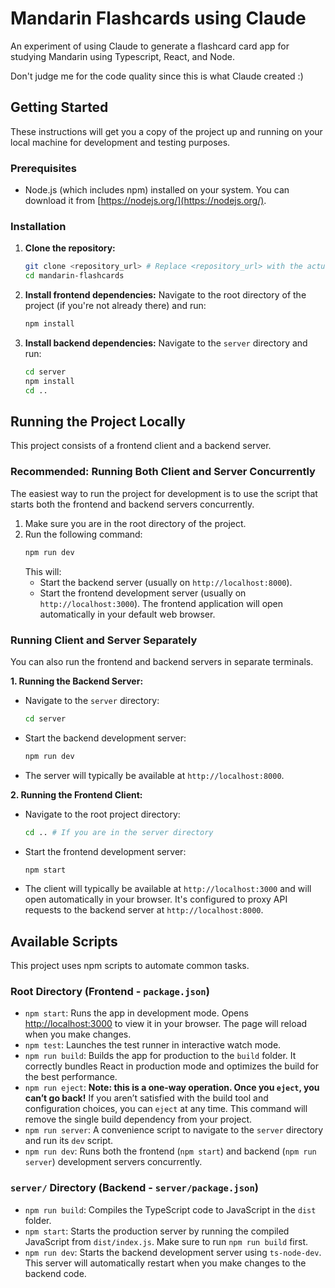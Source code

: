 # Mandarin Flashcards using Claude

An experiment of using Claude to generate a flashcard card app for studying Mandarin using Typescript, React, and Node. 

Don't judge me for the code quality since this is what Claude created :) 

## Getting Started

These instructions will get you a copy of the project up and running on your local machine for development and testing purposes.

### Prerequisites

*   Node.js (which includes npm) installed on your system. You can download it from [https://nodejs.org/](https://nodejs.org/).

### Installation

1.  **Clone the repository:**
    ```bash
    git clone <repository_url> # Replace <repository_url> with the actual URL of this repository
    cd mandarin-flashcards
    ```

2.  **Install frontend dependencies:**
    Navigate to the root directory of the project (if you're not already there) and run:
    ```bash
    npm install
    ```

3.  **Install backend dependencies:**
    Navigate to the `server` directory and run:
    ```bash
    cd server
    npm install
    cd ..
    ```

## Running the Project Locally

This project consists of a frontend client and a backend server.

### Recommended: Running Both Client and Server Concurrently

The easiest way to run the project for development is to use the script that starts both the frontend and backend servers concurrently.

1.  Make sure you are in the root directory of the project.
2.  Run the following command:
    ```bash
    npm run dev
    ```
    This will:
    *   Start the backend server (usually on `http://localhost:8000`).
    *   Start the frontend development server (usually on `http://localhost:3000`).
    The frontend application will open automatically in your default web browser.

### Running Client and Server Separately

You can also run the frontend and backend servers in separate terminals.

**1. Running the Backend Server:**

*   Navigate to the `server` directory:
    ```bash
    cd server
    ```
*   Start the backend development server:
    ```bash
    npm run dev
    ```
*   The server will typically be available at `http://localhost:8000`.

**2. Running the Frontend Client:**

*   Navigate to the root project directory:
    ```bash
    cd .. # If you are in the server directory
    ```
*   Start the frontend development server:
    ```bash
    npm start
    ```
*   The client will typically be available at `http://localhost:3000` and will open automatically in your browser. It's configured to proxy API requests to the backend server at `http://localhost:8000`.

## Available Scripts

This project uses npm scripts to automate common tasks.

### Root Directory (Frontend - `package.json`)

*   `npm start`: Runs the app in development mode. Opens [http://localhost:3000](http://localhost:3000) to view it in your browser. The page will reload when you make changes.
*   `npm test`: Launches the test runner in interactive watch mode.
*   `npm run build`: Builds the app for production to the `build` folder. It correctly bundles React in production mode and optimizes the build for the best performance.
*   `npm run eject`: **Note: this is a one-way operation. Once you `eject`, you can’t go back!** If you aren’t satisfied with the build tool and configuration choices, you can `eject` at any time. This command will remove the single build dependency from your project.
*   `npm run server`: A convenience script to navigate to the `server` directory and run its `dev` script.
*   `npm run dev`: Runs both the frontend (`npm start`) and backend (`npm run server`) development servers concurrently.

### `server/` Directory (Backend - `server/package.json`)

*   `npm run build`: Compiles the TypeScript code to JavaScript in the `dist` folder.
*   `npm start`: Starts the production server by running the compiled JavaScript from `dist/index.js`. Make sure to run `npm run build` first.
*   `npm run dev`: Starts the backend development server using `ts-node-dev`. This server will automatically restart when you make changes to the backend code.
